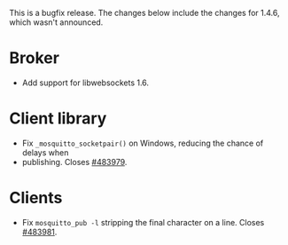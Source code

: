 <!--
.. title: Version 1.4.7 released
.. slug: version-1-4-7-released
.. date: 2015-12-31 22:15:06
.. tags:
.. category:
.. link:
.. description:
.. type: text
-->

This is a bugfix release. The changes below include the changes for 1.4.6,
which wasn't announced.

# Broker

 * Add support for libwebsockets 1.6.

# Client library

 * Fix `_mosquitto_socketpair()` on Windows, reducing the chance of delays when
 * publishing. Closes [#483979].

# Clients

 * Fix `mosquitto_pub -l` stripping the final character on a line. Closes
   [#483981].

[#483979]: https://bugs.eclipse.org/bugs/show_bug.cgi?id=483979
[#483981]: https://bugs.eclipse.org/bugs/show_bug.cgi?id=483981
